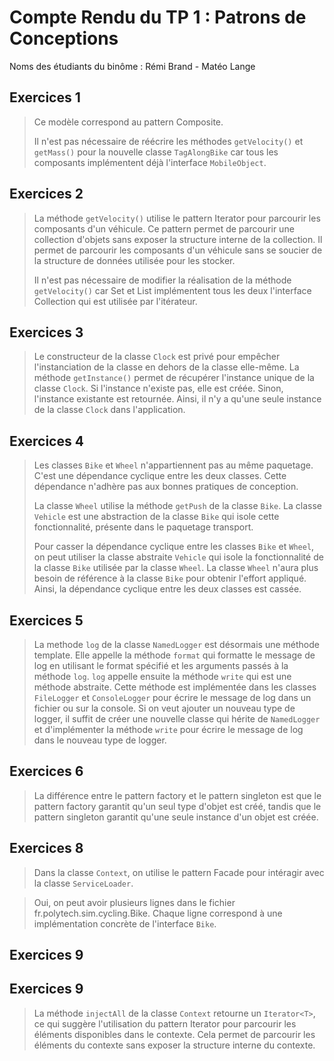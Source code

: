 # Compte Rendu du TP 1 : Patrons de Conceptions

Noms des étudiants du binôme : Rémi Brand - Matéo Lange

## Exercices 1
> Ce modèle correspond au pattern Composite. 
>
> Il n'est pas nécessaire de réécrire les méthodes `getVelocity()` et `getMass()` pour la nouvelle classe `TagAlongBike` car tous les composants implémentent déjà l'interface `MobileObject`.

## Exercices 2
> La méthode `getVelocity()` utilise le pattern Iterator pour parcourir les composants d'un véhicule. Ce pattern permet de parcourir une collection d'objets sans exposer la structure interne de la collection. Il permet de parcourir les composants d'un véhicule sans se soucier de la structure de données utilisée pour les stocker.
>
> Il n'est pas nécessaire de modifier la réalisation de la méthode `getVelocity()` car Set et List implémentent tous les deux l'interface Collection qui est utilisée par l'itérateur.

## Exercices 3
> Le constructeur de la classe `Clock` est privé pour empêcher l'instanciation de la classe en dehors de la classe elle-même. La méthode `getInstance()` permet de récupérer l'instance unique de la classe `Clock`. Si l'instance n'existe pas, elle est créée. Sinon, l'instance existante est retournée. Ainsi, il n'y a qu'une seule instance de la classe `Clock` dans l'application.

## Exercices 4
> Les classes `Bike` et `Wheel` n'appartiennent pas au même paquetage. C'est une dépendance cyclique entre les deux classes. Cette dépendance n'adhère pas aux bonnes pratiques de conception.
>
> La classe `Wheel` utilise la méthode `getPush` de la classe `Bike`. La classe `Vehicle` est une abstraction de la classe `Bike` qui isole cette fonctionnalité, présente dans le paquetage transport.
>
> Pour casser la dépendance cyclique entre les classes `Bike` et `Wheel`, on peut utiliser la classe abstraite `Vehicle` qui isole la fonctionnalité de la classe `Bike` utilisée par la classe `Wheel`. La classe `Wheel` n'aura plus besoin de référence à la classe `Bike` pour obtenir l'effort appliqué. Ainsi, la dépendance cyclique entre les deux classes est cassée.

## Exercices 5
> La methode `log` de la classe `NamedLogger` est désormais une méthode template. Elle appelle la méthode `format` qui formatte le message de log en utilisant le format spécifié et les arguments passés à la méthode `log`. `log` appelle ensuite la méthode `write` qui est une méthode abstraite. Cette méthode est implémentée dans les classes `FileLogger` et `ConsoleLogger` pour écrire le message de log dans un fichier ou sur la console. Si on veut ajouter un nouveau type de logger, il suffit de créer une nouvelle classe qui hérite de `NamedLogger` et d'implémenter la méthode `write` pour écrire le message de log dans le nouveau type de logger.

## Exercices 6
> La différence entre le pattern factory et le pattern singleton est que le pattern factory garantit qu'un seul type d'objet est créé, tandis que le pattern singleton garantit qu'une seule instance d'un objet est créée.

## Exercices 8
> Dans la classe `Context`, on utilise le pattern Facade pour intéragir avec la classe `ServiceLoader`.

> Oui, on peut avoir plusieurs lignes dans le fichier fr.polytech.sim.cycling.Bike. Chaque ligne correspond à une implémentation concrète de l'interface `Bike`.
## Exercices 9

## Exercices 9
> La méthode `injectAll` de la classe `Context` retourne un `Iterator<T>`, ce qui suggère l'utilisation du pattern Iterator pour parcourir les éléments disponibles dans le contexte. Cela permet de parcourir les éléments du contexte sans exposer la structure interne du contexte.
